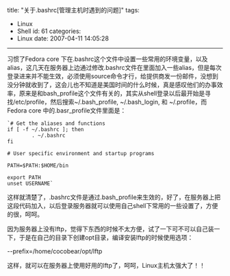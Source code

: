 title: "关于.bashrc[管理主机时遇到的问题]"
tags:
  - Linux
  - Shell
id: 61
categories:
  - Linux
date: 2007-04-11 14:05:28
---

习惯了Fedora core 下在.bashrc这个文件中设置一些常用的环境变量，以及alias，这几天在服务器上边通过修改.bashrc文件在里面加入一些alias，但是每次登录进来并不能生效，必须使用source命令才行，给提供商发一份邮件，没想到没分钟就收到了，这会儿也不知道是美国时间的什么时候，真是感叹他们的办事效率，原来是和bash_profile这个文件有关的，其实从shell登录以后最开始是寻找/etc/profile，然后搜索~/.bash_profile, ~/.bash_login, 和 ~/.profile，而Fedora core 中的.basr_profile文件里面是：

	`# Get the aliases and functions
	if [ -f ~/.bashrc ]; then
	        . ~/.bashrc
	fi

	# User specific environment and startup programs

	PATH=$PATH:$HOME/bin

	export PATH
	unset USERNAME`

这样就清楚了，.bashrc文件是通过.bash_profile来生效的，好了，在服务器上把这段代码加入，以后登录服务器就可以使用自己shell下常用的一些设置了，方便的很，呵呵。

因为服务器上没有lftp，觉得下东西的时候不太方便，试了一下可不可以自己装一下，于是在自己的目录下创建opt目录，编译安装lftp的时候使用选项：

--prefix=/home/cocobear/opt/lftp

这样，就可以在服务器上使用好用的lftp了，呵呵，Linux主机太强大了！！